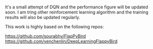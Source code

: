It's a small attempt of DQN and the performance figure will be updated soon.
I am tring other reinforcement learning algorithm and the training results will also be updated regularly.

This work is highly based on the following repos:

https://github.com/sourabhv/FlapPyBird
https://github.com/yenchenlin/DeepLearningFlappyBird
